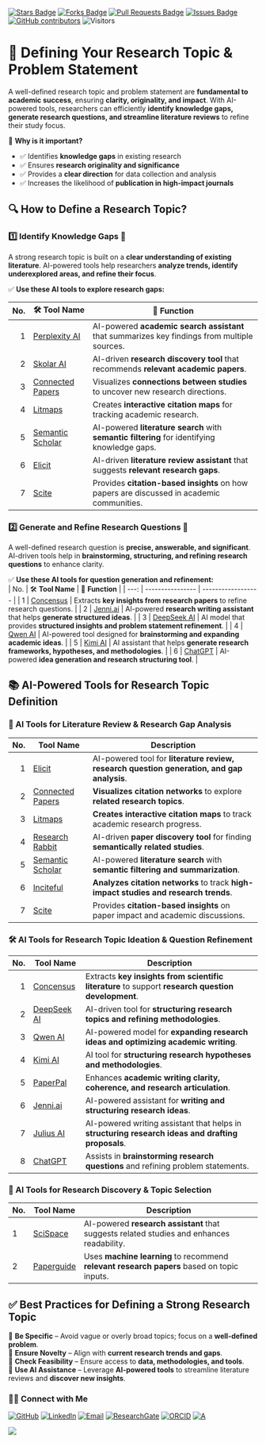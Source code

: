 <a href="https://github.com/drshahizan/short-course/stargazers"><img src="https://img.shields.io/github/stars/drshahizan/short-course" alt="Stars Badge"/></a>
<a href="https://github.com/drshahizan/short-course/network/members"><img src="https://img.shields.io/github/forks/drshahizan/short-course" alt="Forks Badge"/></a>
<a href="https://github.com/drshahizan/short-course/pulls"><img src="https://img.shields.io/github/issues-pr/drshahizan/short-course" alt="Pull Requests Badge"/></a>
<a href="https://github.com/drshahizan/short-course"><img src="https://img.shields.io/github/issues/drshahizan/short-course" alt="Issues Badge"/></a>
<a href="https://github.com/drshahizan/short-course/graphs/contributors"><img alt="GitHub contributors" src="https://img.shields.io/github/contributors/drshahizan/short-course?color=2b9348"></a>
![Visitors](https://api.visitorbadge.io/api/visitors?path=https%3A%2F%2Fgithub.com%2Fdrshahizan%2Fshort-course&labelColor=%23d9e3f0&countColor=%23697689&style=flat)

# 🎯 **Defining Your Research Topic & Problem Statement**  

A well-defined research topic and problem statement are **fundamental to academic success**, ensuring **clarity, originality, and impact**. With AI-powered tools, researchers can efficiently **identify knowledge gaps, generate research questions, and streamline literature reviews** to refine their study focus.

📌 **Why is it important?**  
- ✅ Identifies **knowledge gaps** in existing research  
- ✅ Ensures **research originality and significance**  
- ✅ Provides a **clear direction** for data collection and analysis  
- ✅ Increases the likelihood of **publication in high-impact journals**  

## 🔍 **How to Define a Research Topic?**  

### 1️⃣ Identify Knowledge Gaps 🔎  
A strong research topic is built on a **clear understanding of existing literature**. AI-powered tools help researchers **analyze trends, identify underexplored areas, and refine their focus**.  

✅ **Use these AI tools to explore research gaps:**
  
| No. | 🛠 **Tool Name** | 📖 **Function** | 
| ---: | ---------------- | ------------------ | 
| 1 | [Perplexity AI](https://www.perplexity.ai/) | AI-powered **academic search assistant** that summarizes key findings from multiple sources. | 
| 2 | [Skolar AI](https://skolar.ai/) | AI-driven **research discovery tool** that recommends **relevant academic papers**. | 
| 3 | [Connected Papers](https://www.connectedpapers.com/) | Visualizes **connections between studies** to uncover new research directions. | 
| 4 | [Litmaps](https://www.litmaps.com/) | Creates **interactive citation maps** for tracking academic research. | 
| 5 | [Semantic Scholar](https://www.semanticscholar.org/) | AI-powered **literature search** with **semantic filtering** for identifying knowledge gaps. | 
| 6 | [Elicit](https://elicit.org/) | AI-driven **literature review assistant** that suggests **relevant research gaps**. | 
| 7 | [Scite](https://scite.ai/) | Provides **citation-based insights** on how papers are discussed in academic communities. | 

### 2️⃣ Generate and Refine Research Questions 🧩  
A well-defined research question is **precise, answerable, and significant**. AI-driven tools help in **brainstorming, structuring, and refining research questions** to enhance clarity.  

✅ **Use these AI tools for question generation and refinement:**  
| No. | 🛠 **Tool Name** | 📖 **Function** | 
| ---: | ---------------- | ------------------ | 
| 1 | [Concensus](https://consensus.app/) | Extracts **key insights from research papers** to refine research questions. | 
| 2 | [Jenni.ai](https://jenni.ai/) | AI-powered **research writing assistant** that helps **generate structured ideas**. | 
| 3 | [DeepSeek AI](https://deepseek.com/) | AI model that provides **structured insights and problem statement refinement**. | 
| 4 | [Qwen AI](https://qwen.ai/) | AI-powered tool designed for **brainstorming and expanding academic ideas**. | 
| 5 | [Kimi AI](https://kimi.ai/) | AI assistant that helps **generate research frameworks, hypotheses, and methodologies**. | 
| 6 | [ChatGPT](https://openai.com/chatgpt/) | AI-powered **idea generation and research structuring tool**. | 

## 📚 AI-Powered Tools for Research Topic Definition

### 📌 AI Tools for Literature Review & Research Gap Analysis
| No. | Tool Name | Description |
| ---: | ---------------- | ------------------ |
| 1 | [Elicit](https://elicit.org/) | AI-powered tool for **literature review, research question generation, and gap analysis**. |
| 2 | [Connected Papers](https://www.connectedpapers.com/) | **Visualizes citation networks** to explore **related research topics**. |
| 3 | [Litmaps](https://www.litmaps.com/) | **Creates interactive citation maps** to track academic research progress. |
| 4 | [Research Rabbit](https://www.researchrabbit.ai/) | AI-driven **paper discovery tool** for finding **semantically related studies**. |
| 5 | [Semantic Scholar](https://www.semanticscholar.org/) | AI-powered **literature search** with **semantic filtering and summarization**. |
| 6 | [Inciteful](https://inciteful.xyz/) | **Analyzes citation networks** to track **high-impact studies and research trends**. |
| 7 | [Scite](https://scite.ai/) | Provides **citation-based insights** on paper impact and academic discussions. |

### 🛠 AI Tools for Research Topic Ideation & Question Refinement
| No. | Tool Name | Description |
| ---: | ---------------- | ------------------ |
| 1 | [Concensus](https://consensus.app/) | Extracts **key insights from scientific literature** to support **research question development**. |
| 2 | [DeepSeek AI](https://deepseek.com/) | AI-driven tool for **structuring research topics and refining methodologies**. |
| 3 | [Qwen AI](https://qwen.ai/) | AI-powered model for **expanding research ideas and optimizing academic writing**. |
| 4 | [Kimi AI](https://kimi.ai/) | AI tool for **structuring research hypotheses and methodologies**. |
| 5 | [PaperPal](https://www.paperpal.com/) | Enhances **academic writing clarity, coherence, and research articulation**. |
| 6 | [Jenni.ai](https://jenni.ai/) | AI-powered assistant for **writing and structuring research ideas**. |
| 7 | [Julius AI](https://julius.ai/) | AI-powered writing assistant that helps in **structuring research ideas and drafting proposals**. |
| 8 | [ChatGPT](https://openai.com/chatgpt/) | Assists in **brainstorming research questions** and refining problem statements. |

### 🔬 AI Tools for Research Discovery & Topic Selection 
| No. | Tool Name | Description |
| --- | ---------------- | ------------------ |
| 1 | [SciSpace](https://typeset.io/) | AI-powered **research assistant** that suggests related studies and enhances readability. |
| 2 | [Paperguide](https://paperguide.ai/) | Uses **machine learning** to recommend **relevant research papers** based on topic inputs. |

## ✅ **Best Practices for Defining a Strong Research Topic**  
📌 **Be Specific** – Avoid vague or overly broad topics; focus on a **well-defined problem**.  
📌 **Ensure Novelty** – Align with **current research trends and gaps**.  
📌 **Check Feasibility** – Ensure access to **data, methodologies, and tools**.  
📌 **Use AI Assistance** – Leverage **AI-powered tools** to streamline literature reviews and **discover new insights**.  

### 🙌🏻 Connect with Me
<p align="left">
    <a href="https://github.com/drshahizan" target="_blank"><img alt="GitHub" src="https://img.shields.io/badge/-@drshahizan-181717?style=flat-square&logo=GitHub&logoColor=white"></a>
    <a href="https://www.linkedin.com/in/drshahizan" target="_blank"><img alt="LinkedIn" src="https://img.shields.io/badge/-drshahizan-blue?style=flat-square&logo=Linkedin&logoColor=white&link=https://www.linkedin.com/in/drshahizan/"></a>
    <a href="mailto:shahizan@utm.my" target="_blank"><img alt="Email" src="https://img.shields.io/badge/-shahizan@utm.my-c14438?style=flat-square&logo=Gmail&logoColor=white&link=mailto:shahizan@utm.my.com"></a>
    <a href="https://www.researchgate.net/profile/Mohd-Othman-28" target="_blank"><img alt="ResearchGate" src="https://img.shields.io/badge/-ResearchGate-00CCBB?style=flat-square&logo=ResearchGate&logoColor=white"></a>
    <a href="https://orcid.org/0000-0003-4261-1873" target="_blank"><img alt="ORCID" src="https://img.shields.io/badge/-ORCID-A6CE39?style=flat-square&logo=ORCID&logoColor=white"></a> 
 <a href="https://visitorbadge.io/status?path=https%3A%2F%2Fgithub.com%2Fdrshahizan" target="_blank"><img alt="A" src="https://api.visitorbadge.io/api/visitors?path=https%3A%2F%2Fgithub.com%2Fdrshahizan&labelColor=%23697689&countColor=%23555555&style=plastic"></a>
 
![](https://hit.yhype.me/github/profile?user_id=81284918)
</p>
